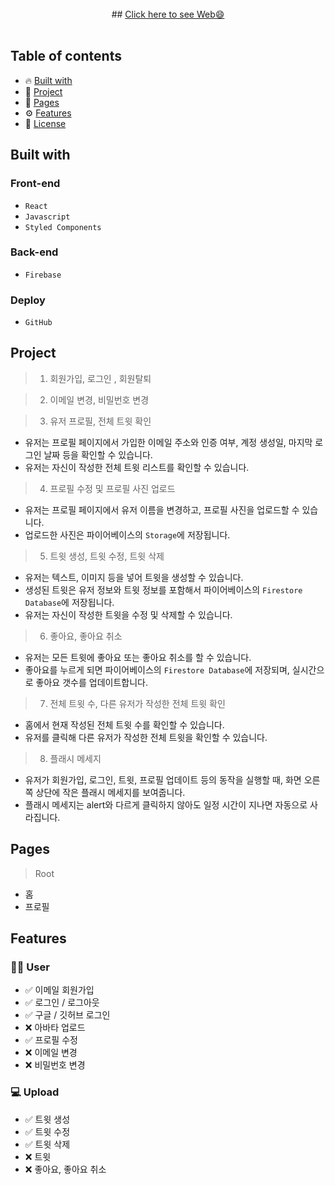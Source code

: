 <div align="center">
    <br />
##      <a display="block" href="https://kingofaussie.github.io/silencer/">Click here to see Web😄</a>
    <br /><br />
  </a>
</div>

## Table of contents

- 🔥 [Built with](#built-with)
- 🌈 [Project](#project)
- 📑 [Pages](#pages)
- ⚙ [Features](#features)
- 📝 [License](#license)

## Built with

### Front-end

- `React`
- `Javascript`
- `Styled Components`

### Back-end

- `Firebase`

### Deploy

- `GitHub`

## Project

> 1. 회원가입, 로그인 , 회원탈퇴


> 2. 이메일 변경, 비밀번호 변경


> 3. 유저 프로필, 전체 트윗 확인

- 유저는 프로필 페이지에서 가입한 이메일 주소와 인증 여부, 계정 생성일, 마지막 로그인 날짜 등을 확인할 수 있습니다.
- 유저는 자신이 작성한 전체 트윗 리스트를 확인할 수 있습니다.

> 4. 프로필 수정 및 프로필 사진 업로드

- 유저는 프로필 페이지에서 유저 이름을 변경하고, 프로필 사진을 업로드할 수 있습니다.
- 업로드한 사진은 파이어베이스의 `Storage`에 저장됩니다.

> 5. 트윗 생성, 트윗 수정, 트윗 삭제

- 유저는 텍스트, 이미지 등을 넣어 트윗을 생성할 수 있습니다.
- 생성된 트윗은 유저 정보와 트윗 정보를 포함해서 파이어베이스의 `Firestore Database`에 저장됩니다.
- 유저는 자신이 작성한 트윗을 수정 및 삭제할 수 있습니다.

> 6. 좋아요, 좋아요 취소

- 유저는 모든 트윗에 좋아요 또는 좋아요 취소를 할 수 있습니다.
- 좋아요를 누르게 되면 파이어베이스의 `Firestore Database`에 저장되며, 실시간으로 좋아요 갯수를 업데이트합니다.

> 7. 전체 트윗 수, 다른 유저가 작성한 전체 트윗 확인

- 홈에서 현재 작성된 전체 트윗 수를 확인할 수 있습니다.
- 유저를 클릭해 다른 유저가 작성한 전체 트윗을 확인할 수 있습니다.

> 8. 플래시 메세지

- 유저가 회원가입, 로그인, 트윗, 프로필 업데이트 등의 동작을 실행할 때, 화면 오른쪽 상단에 작은 플래시 메세지를 보여줍니다.
- 플래시 메세지는 alert와 다르게 클릭하지 않아도 일정 시간이 지나면 자동으로 사라집니다.

## Pages

> Root

- 홈
- 프로필

## Features

### 🙎‍♂️ User

- ✅ 이메일 회원가입
- ✅ 로그인 / 로그아웃
- ✅ 구글 / 깃허브 로그인
- ❌ 아바타 업로드
- ✅ 프로필 수정
- ❌ 이메일 변경
- ❌ 비밀번호 변경

### 💻 Upload

- ✅ 트윗 생성
- ✅ 트윗 수정
- ✅ 트윗 삭제
- ❌ 트윗 
- ❌ 좋아요, 좋아요 취소

